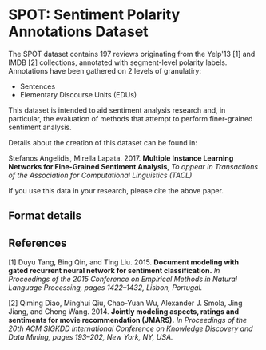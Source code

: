 # SPOT: Sentiment Polarity Annotations Dataset

The SPOT dataset contains 197 reviews originating from the Yelp'13 [1] and IMDB [2] collections,
annotated with segment-level polarity labels. Annotations have been gathered on 2 levels of 
granulatiry:

 - Sentences
 - Elementary Discourse Units (EDUs)

This dataset is intended to aid sentiment analysis research and, in particular, the evaluation of
methods that attempt to perform finer-grained sentiment analysis.

Details about the creation of this dataset can be found in:

Stefanos Angelidis, Mirella Lapata. 2017.
**Multiple Instance Learning Networks for Fine-Grained Sentiment Analysis**,
_To appear in Transactions of the Association for Computational Linguistics (TACL)_

If you use this data in your research, please cite the above paper.

## Format details







## References

[1] Duyu Tang, Bing Qin, and Ting Liu. 2015.
**Document modeling with gated recurrent neural network for sentiment classification.**
_In Proceedings of the 2015 Conference on Empirical Methods in Natural Language Processing, pages 1422–1432, Lisbon, Portugal._

[2] Qiming Diao, Minghui Qiu, Chao-Yuan Wu, Alexander J. Smola, Jing Jiang, and Chong Wang. 2014.
**Jointly modeling aspects, ratings and sentiments for movie recommendation (JMARS).**
_In Proceedings of the 20th ACM SIGKDD International Conference on Knowledge Discovery and Data Mining, pages 193–202, New York, NY, USA._

